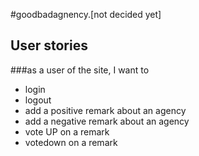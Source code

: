 #goodbadagnency.[not decided yet]

## User stories
###as a user of the site, I want to 
+ login
+ logout
+ add a positive remark about an agency
+ add a negative remark about an agency
+ vote UP on a remark
+ votedown on a remark
